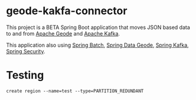 # geode-kakfa-connector

This project is a BETA Spring Boot application that moves JSON based data to and from
 [Apache Geode](https://geode.apache.org/) and [Apache Kafka](https://kafka.apache.org/).
 
 
This application also using [Spring Batch](https://spring.io/projects/spring-batch), [Spring Data Geode](https://spring.io/projects/spring-data-geode), [Spring Kafka](https://spring.io/projects/spring-kafka), 
 [Spring Security](https://spring.io/projects/spring-security).



# Testing

    create region --name=test --type=PARTITION_REDUNDANT